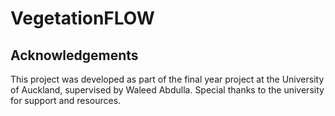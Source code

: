 # VegetationFLOW

## Acknowledgements
This project was developed as part of the final year project at the University of Auckland, supervised by Waleed Abdulla. Special thanks to the university for support and resources.
